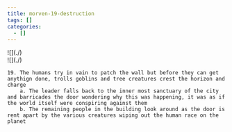 ```yaml
---
title: morven-19-destruction
tags: []
categories:
  - []
---
```

<!-- more --><div class="embedded-image-left">![](./)</div><div class="embedded-image-right">![](./)</div>

	19. The humans try in vain to patch the wall but before they can get anythign done, trolls goblins and tree creatures crest the horizon and charge
		a. The leader falls back to the inner most sanctuary of the city and barricades the door wondering why this was happening, it was as if the world itself were conspiring against them
		b. The remaining people in the building look around as the door is rent apart by the various creatures wiping out the human race on the planet